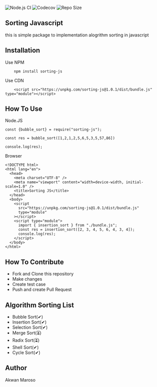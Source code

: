 ![Node.js CI](https://github.com/akwanmaroso/sorting-js/workflows/Node.js%20CI/badge.svg?branch=master) ![Codecov](https://img.shields.io/codecov/c/github/akwanmaroso/sorting-js?style=flat-square) ![Repo Size](https://img.shields.io/github/repo-size/akwanmaroso/sorting-js)

## Sorting Javascript

this is simple package to implementation alogrithm sorting in javascript

## Installation

Use NPM

```
    npm install sorting-js
```

Use CDN

```
    <script src="https://unpkg.com/sorting-js@1.0.1/dist/bundle.js" type="module"></script>
```

## How To Use

Node.JS

```
const {bubble_sort} = require("sorting-js");

const res = bubble_sort([1,2,1,2,5,6,5,3,5,57,86])

console.log(res);
```

Browser

```
<!DOCTYPE html>
<html lang="en">
  <head>
    <meta charset="UTF-8" />
    <meta name="viewport" content="width=device-width, initial-scale=1.0" />
    <title>Sorting JS</title>
  </head>
  <body>
    <script
      src="https://unpkg.com/sorting-js@1.0.1/dist/bundle.js"
      type="module"
    ></script>
    <script type="module">
      import { insertion_sort } from "./bundle.js";
      const res = insertion_sort([2, 3, 4, 5, 6, 4, 3, 4]);
      console.log(res);
    </script>
  </body>
</html>
```

## How To Contribute

- Fork and Clone this repository
- Make changes
- Create test case
- Push and create Pull Request

## Algorithm Sorting List

- Bubble Sort(✔)
- Insertion Sort(✔)
- Selection Sort(✔)
- Merge Sort(⏳)
- Radix Sort(⏳)
- Shell Sort(✔)
- Cycle Sort(✔)

## Author

Akwan Maroso
